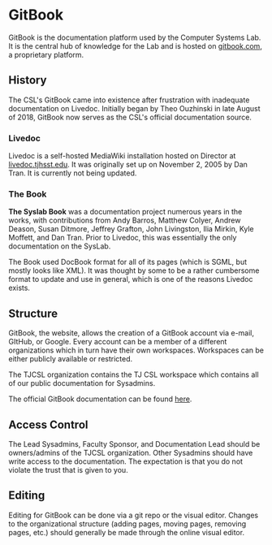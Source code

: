 # GitBook

GitBook is the documentation platform used by the Computer Systems Lab. It is the central hub of knowledge for the Lab and is hosted on [gitbook.com](https://gitbook.com), a proprietary platform.

## History

The CSL's GitBook came into existence after frustration with inadequate documentation on Livedoc. Initially began by Theo Ouzhinski in late August of 2018, GitBook now serves as the CSL's official documentation source.

### Livedoc

Livedoc is a self-hosted MediaWiki installation hosted on Director at [livedoc.tjhsst.edu](https://livedoc.tjhsst.edu). It was originally set up on November 2, 2005 by Dan Tran. It is currently not being updated.

### The Book

**The Syslab Book** was a documentation project numerous years in the works, with contributions from Andy Barros, Matthew Colyer, Andrew Deason, Susan Ditmore, Jeffrey Grafton, John Livingston, Ilia Mirkin, Kyle Moffett, and Dan Tran. Prior to Livedoc, this was essentially the only documentation on the SysLab.

The Book used DocBook format for all of its pages \(which is SGML, but mostly looks like XML\). It was thought by some to be a rather cumbersome format to update and use in general, which is one of the reasons Livedoc exists.

## Structure

GitBook, the website, allows the creation of a GitBook account via e-mail, GItHub, or Google. Every account can be a member of a different organizations which in turn have their own workspaces. Workspaces can be either publicly available or restricted.

The TJCSL organization contains the TJ CSL workspace which contains all of our public documentation for Sysadmins.

The official GitBook documentation can be found [here](https://docs.gitbook.com/).

## Access Control

The Lead Sysadmins, Faculty Sponsor, and Documentation Lead should be owners/admins of the TJCSL organization. Other Sysadmins should have write access to the documentation. The expectation is that you do not violate the trust that is given to you.

## Editing

Editing for GitBook can be done via a git repo or the visual editor.  Changes to the organizational structure \(adding pages, moving pages, removing pages, etc.\) should generally be made through the online visual editor.  

